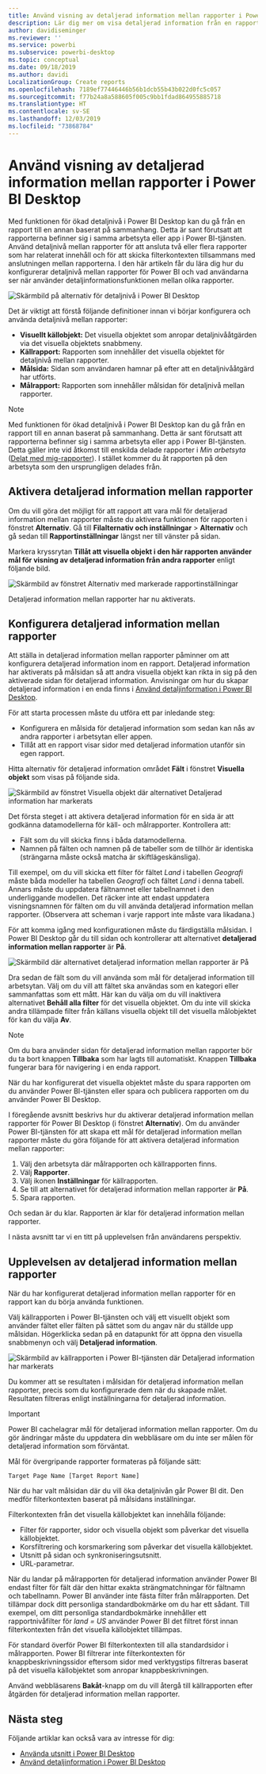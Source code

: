 ```yaml
---
title: Använd visning av detaljerad information mellan rapporter i Power BI Desktop
description: Lär dig mer om visa detaljerad information från en rapport till en annan i Power BI Desktop
author: davidiseminger
ms.reviewer: ''
ms.service: powerbi
ms.subservice: powerbi-desktop
ms.topic: conceptual
ms.date: 09/18/2019
ms.author: davidi
LocalizationGroup: Create reports
ms.openlocfilehash: 7189ef77446446b56b1dcb55b43b022d0fc5c057
ms.sourcegitcommit: f77b24a8a588605f005c9bb1fdad864955885718
ms.translationtype: HT
ms.contentlocale: sv-SE
ms.lasthandoff: 12/03/2019
ms.locfileid: "73868784"
---
```

# <a name="use-cross-report-drillthrough-in-power-bi-desktop"></a>Använd visning av detaljerad information mellan rapporter i Power BI Desktop

Med funktionen för ökad detaljnivå i Power BI Desktop kan du gå från en rapport till en annan baserat på sammanhang. Detta är sant förutsatt att rapporterna befinner sig i samma arbetsyta eller app i Power BI-tjänsten. Använd detaljnivå mellan rapporter för att ansluta två eller flera rapporter som har relaterat innehåll och för att skicka filterkontexten tillsammans med anslutningen mellan rapporterna. I den här artikeln får du lära dig hur du konfigurerar detaljnivå mellan rapporter för Power BI och vad användarna ser när använder detaljinformationsfunktionen mellan olika rapporter.

![Skärmbild på alternativ för detaljnivå i Power BI Desktop](media/desktop-cross-report-drill-through/cross-report-drill-through-01.png)

Det är viktigt att förstå följande definitioner innan vi börjar konfigurera och använda detaljnivå mellan rapporter:

* **Visuellt källobjekt:** Det visuella objektet som anropar detaljnivååtgärden via det visuella objektets snabbmeny.
* **Källrapport:** Rapporten som innehåller det visuella objektet för detaljnivå mellan rapporter.
* **Målsida:** Sidan som användaren hamnar på efter att en detaljnivååtgärd har utförts.
* **Målrapport:** Rapporten som innehåller målsidan för detaljnivå mellan rapporter.


> [!NOTE]
> Med funktionen för ökad detaljnivå i Power BI Desktop kan du gå från en rapport till en annan baserat på sammanhang. Detta är sant förutsatt att rapporterna befinner sig i samma arbetsyta eller app i Power BI-tjänsten. Detta gäller inte vid åtkomst till enskilda delade rapporter i *Min arbetsyta* ([Delat med mig-rapporter](service-share-dashboards.md#share-a-dashboard-or-report)). I stället kommer du åt rapporten på den arbetsyta som den ursprungligen delades från.


## <a name="enable-cross-report-drillthrough"></a>Aktivera detaljerad information mellan rapporter

Om du vill göra det möjligt för att rapport att vara mål för detaljerad information mellan rapporter måste du aktivera funktionen för rapporten i fönstret **Alternativ**. Gå till **Filalternativ och inställningar** > **Alternativ** och gå sedan till **Rapportinställningar** längst ner till vänster på sidan.

Markera kryssrytan **Tillåt att visuella objekt i den här rapporten använder mål för visning av detaljerad information från andra rapporter** enligt följande bild.

![Skärmbild av fönstret Alternativ med markerade rapportinställningar](media/desktop-cross-report-drill-through/cross-report-drill-through-02.png)

Detaljerad information mellan rapporter har nu aktiverats.

## <a name="set-up-cross-report-drillthrough"></a>Konfigurera detaljerad information mellan rapporter

Att ställa in detaljerad information mellan rapporter påminner om att konfigurera detaljerad information inom en rapport. Detaljerad information har aktiverats på målsidan så att andra visuella objekt kan rikta in sig på den aktiverade sidan för detaljerad information. Anvisningar om hur du skapar detaljerad information i en enda finns i [Använd detaljinformation i Power BI Desktop](desktop-drillthrough.md).

För att starta processen måste du utföra ett par inledande steg:

* Konfigurera en målsida för detaljerad information som sedan kan nås av andra rapporter i arbetsytan eller appen.
* Tillåt att en rapport visar sidor med detaljerad information utanför sin egen rapport.

Hitta alternativ för detaljerad information området **Fält** i fönstret **Visuella objekt** som visas på följande sida.

![Skärmbild av fönstret Visuella objekt där alternativet Detaljerad information har markerats](media/desktop-cross-report-drill-through/cross-report-drill-through-03.png)

Det första steget i att aktivera detaljerad information för en sida är att godkänna datamodellerna för käll- och målrapporter. Kontrollera att: 

* Fält som du vill skicka finns i båda datamodellerna.
* Namnen på fälten och namnen på de tabeller som de tillhör är identiska (strängarna måste också matcha är skiftlägeskänsliga).

Till exempel, om du vill skicka ett filter för fältet *Land* i tabellen *Geografi* måste båda modeller ha tabellen *Geografi* och fältet *Land* i denna tabell. Annars måste du uppdatera fältnamnet eller tabellnamnet i den underliggande modellen. Det räcker inte att endast uppdatera visningsnamnen för fälten om du vill använda detaljerad information mellan rapporter. (Observera att scheman i varje rapport inte måste vara likadana.)

För att komma igång med konfigurationen måste du färdigställa målsidan. I Power BI Desktop går du till sidan och kontrollerar att alternativet **detaljerad information mellan rapporter** är **På**. 

![Skärmbild där alternativet detaljerad information mellan rapporter är På](media/desktop-cross-report-drill-through/cross-report-drill-through-03.png)

Dra sedan de fält som du vill använda som mål för detaljerad information till arbetsytan. Välj om du vill att fältet ska användas som en kategori eller sammanfattas som ett mått. Här kan du välja om du vill inaktivera alternativet **Behåll alla filter** för det visuella objektet. Om du inte vill skicka andra tillämpade filter från källans visuella objekt till det visuella målobjektet för kan du välja **Av**.

> [!NOTE]
> Om du bara använder sidan för detaljerad information mellan rapporter bör du ta bort knappen **Tillbaka** som har lagts till automatiskt. Knappen **Tillbaka** fungerar bara för navigering i en enda rapport. 

När du har konfigurerat det visuella objektet måste du spara rapporten om du använder Power BI-tjänsten eller spara och publicera rapporten om du använder Power BI Desktop.

I föregående avsnitt beskrivs hur du aktiverar detaljerad information mellan rapporter för Power BI Desktop (i fönstret **Alternativ**). Om du använder Power BI-tjänsten för att skapa ett mål för detaljerad information mellan rapporter måste du göra följande för att aktivera detaljerad information mellan rapporter: 

1. Välj den arbetsyta där målrapporten och källrapporten finns.
2. Välj **Rapporter**.
3. Välj ikonen **Inställningar** för källrapporten.
4. Se till att alternativet för detaljerad information mellan rapporter är **På**.
5. Spara rapporten.

Och sedan är du klar. Rapporten är klar för detaljerad information mellan rapporter. 

I nästa avsnitt tar vi en titt på upplevelsen från användarens perspektiv.

## <a name="cross-report-drillthrough-experience"></a>Upplevelsen av detaljerad information mellan rapporter

När du har konfigurerat detaljerad information mellan rapporter för en rapport kan du börja använda funktionen.

Välj källrapporten i Power BI-tjänsten och välj ett visuellt objekt som använder fältet eller fälten på sättet som du angav när du ställde upp målsidan. Högerklicka sedan på en datapunkt för att öppna den visuella snabbmenyn och välj **Detaljerad information**.

![Skärmbild av källrapporten i Power BI-tjänsten där Detaljerad information har markerats](media/desktop-cross-report-drill-through/cross-report-drill-through-01.png)

Du kommer att se resultaten i målsidan för detaljerad information mellan rapporter, precis som du konfigurerade dem när du skapade målet. Resultaten filtreras enligt inställningarna för detaljerad information.

> [!IMPORTANT]
> Power BI cachelagrar mål för detaljerad information mellan rapporter. Om du gör ändringar måste du uppdatera din webbläsare om du inte ser målen för detaljerad information som förväntat. 

Mål för övergripande rapporter formateras på följande sätt: 

`Target Page Name [Target Report Name]`

När du har valt målsidan där du vill öka detaljnivån går Power BI dit. Den medför filterkontexten baserat på målsidans inställningar. 

Filterkontexten från det visuella källobjektet kan innehålla följande: 

* Filter för rapporter, sidor och visuella objekt som påverkar det visuella källobjektet. 
* Korsfiltrering och korsmarkering som påverkar det visuella källobjektet. 
* Utsnitt på sidan och synkroniseringsutsnitt.
* URL-parametrar.

När du landar på målrapporten för detaljerad information använder Power BI endast filter för fält där den hittar exakta strängmatchningar för fältnamn och tabellnamn. Power BI använder inte fästa filter från målrapporten. Det tillämpar dock ditt personliga standardbokmärke om du har ett sådant. Till exempel, om ditt personliga standardbokmärke innehåller ett rapportnivåfilter för *land = US* använder Power BI det filtret först innan filterkontexten från det visuella källobjektet tillämpas. 

För standard överför Power BI filterkontexten till alla standardsidor i målrapporten. Power BI filtrerar inte filterkontexten för knappbeskrivningssidor eftersom sidor med verktygstips filtreras baserat på det visuella källobjektet som anropar knappbeskrivningen.

Använd webbläsarens **Bakåt**-knapp om du vill återgå till källrapporten efter åtgärden för detaljerad information mellan rapporter. 

## <a name="next-steps"></a>Nästa steg

Följande artiklar kan också vara av intresse för dig:

* [Använda utsnitt i Power BI Desktop](visuals/power-bi-visualization-slicers.md)
* [Använd detaljinformation i Power BI Desktop](desktop-drillthrough.md)

